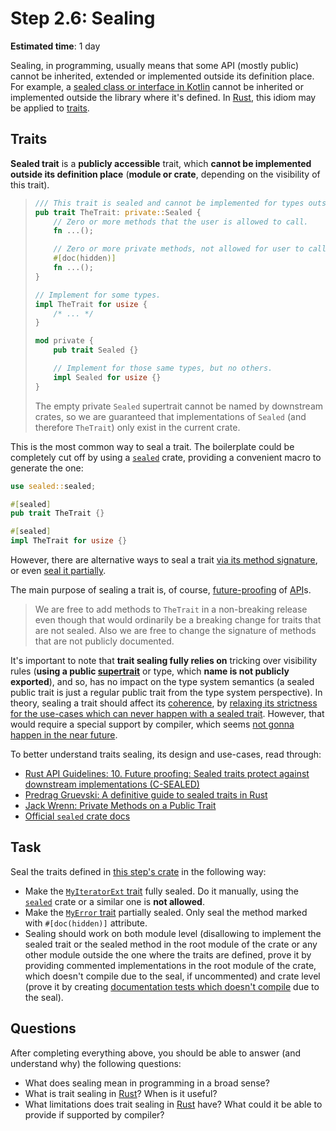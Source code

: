 Step 2.6: Sealing
=================

__Estimated time__: 1 day

Sealing, in programming, usually means that some API (mostly public) cannot be inherited, extended or implemented outside its definition place. For example, a [sealed class or interface in Kotlin][1] cannot be inherited or implemented outside the library where it's defined. In [Rust], this idiom may be applied to [traits][2]. 




## Traits

__Sealed trait__ is a __publicly accessible__ trait, which __cannot be implemented outside its definition place__ (__module or crate__, depending on the visibility of this trait).

> ```rust
> /// This trait is sealed and cannot be implemented for types outside this crate.
> pub trait TheTrait: private::Sealed {
>     // Zero or more methods that the user is allowed to call.
>     fn ...();
>
>     // Zero or more private methods, not allowed for user to call.
>     #[doc(hidden)]
>     fn ...();
> }
>
> // Implement for some types.
> impl TheTrait for usize {
>     /* ... */
> }
>
> mod private {
>     pub trait Sealed {}
>
>     // Implement for those same types, but no others.
>     impl Sealed for usize {}
> }
> ```
> The empty private `Sealed` supertrait cannot be named by downstream crates, so we are guaranteed that implementations of `Sealed` (and therefore `TheTrait`) only exist in the current crate.

This is the most common way to seal a trait. The boilerplate could be completely cut off by using a [`sealed`] crate, providing a convenient macro to generate the one:
```rust
use sealed::sealed;

#[sealed]
pub trait TheTrait {}

#[sealed]
impl TheTrait for usize {}
```

However, there are alternative ways to seal a trait [via its method signature][5], or even [seal it partially][6].

The main purpose of sealing a trait is, of course, [future-proofing][7] of [API]s.

> We are free to add methods to `TheTrait` in a non-breaking release even though that would ordinarily be a breaking change for traits that are not sealed. Also we are free to change the signature of methods that are not publicly documented.

It's important to note that __trait sealing fully relies on__ tricking over visibility rules (__using a public [supertrait][8]__ or type, which __name is not publicly exported__), and so, has no impact on the type system semantics (a sealed public trait is just a regular public trait from the type system perspective). In theory, sealing a trait should affect its [coherence][9], by [relaxing its strictness for the use-cases which can never happen with a sealed trait][10]. However, that would require a special support by compiler, which seems [not gonna happen in the near future][11].

To better understand traits sealing, its design and use-cases, read through:
- [Rust API Guidelines: 10. Future proofing: Sealed traits protect against downstream implementations (C-SEALED)][3]
- [Predrag Gruevski: A definitive guide to sealed traits in Rust][4]
- [Jack Wrenn: Private Methods on a Public Trait][13]
- [Official `sealed` crate docs][`sealed`]




## Task

Seal the traits defined in [this step's crate](src/lib.rs) in the following way:
- Make the [`MyIteratorExt` trait](src/my_iterator_ext.rs) fully sealed. Do it manually, using the [`sealed`] crate or a similar one is __not allowed__.
- Make the [`MyError` trait](src/my_error.rs) partially sealed. Only seal the method marked with `#[doc(hidden)]` attribute.
- Sealing should work on both module level (disallowing to implement the sealed trait or the sealed method in the root module of the crate or any other module outside the one where the traits are defined, prove it by providing commented implementations in the root module of the crate, which doesn't compile due to the seal, if uncommented) and crate level (prove it by creating [documentation tests which doesn't compile][12] due to the seal).




## Questions

After completing everything above, you should be able to answer (and understand why) the following questions:
- What does sealing mean in programming in a broad sense?
- What is trait sealing in [Rust]? When is it useful?
- What limitations does trait sealing in [Rust] have? What could it be able to provide if supported by compiler?




[`sealed`]: https://docs.rs/sealed
[API]: https://en.wikipedia.org/wiki/API
[Rust]: https://www.rust-lang.org

[1]: https://kotlinlang.org/docs/sealed-classes.html
[2]: https://doc.rust-lang.org/book/ch10-02-traits.html
[3]: https://rust-lang.github.io/api-guidelines/future-proofing.html#sealed-traits-protect-against-downstream-implementations-c-sealed
[4]: https://predr.ag/blog/definitive-guide-to-sealed-traits-in-rust
[5]: https://predr.ag/blog/definitive-guide-to-sealed-traits-in-rust#sealing-traits-via-method-signatures
[6]: https://predr.ag/blog/definitive-guide-to-sealed-traits-in-rust#partially-sealed-traits
[7]: https://en.wikipedia.org/wiki/Future-proof
[8]: https://doc.rust-lang.org/reference/items/traits.html#supertraits
[9]: https://doc.rust-lang.org/reference/items/implementations.html#trait-implementation-coherence
[10]: https://stackoverflow.com/questions/50012745/is-there-a-way-to-tell-the-compiler-that-nobody-will-implement-a-trait-for-a-ref
[11]: https://internals.rust-lang.org/t/sealed-traits/16797
[12]: https://doc.rust-lang.org/rustdoc/write-documentation/documentation-tests.html#attributes
[13]: https://jack.wrenn.fyi/blog/private-trait-methods
